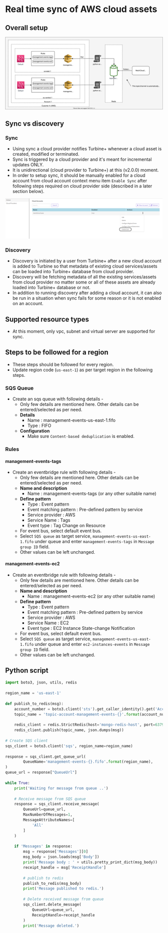 # Real time sync of AWS cloud assets

## Overall setup
![AWS assets real time sync](https://raw.githubusercontent.com/mechcloud/mechcloud-site-content/master/images/mechcloud/turbine/design/real-time-sync-aws.svg)

## Sync vs discovery
### Sync
* Using sync a cloud provider notifies Turbine+ whenever a cloud asset is created, modified or terminated.
* Sync is triggered by a cloud provider and it's meant for incremental updates ONLY.
* It is unidirectional (cloud provider to Turbine+) at this (v2.0.0) moment.
* In order to setup sync, it should be manually enabled for a cloud account from cloud account context menu item `Enable Sync` after following steps required on cloud provider side (described in a later section below).

![Enable Sync](https://raw.githubusercontent.com/mechcloud/mechcloud-site-content/master/images/mechcloud/turbine/screenshots/enable-sync.png)

### Discovery 
* Discovery is initiated by a user from Turbine+ after a new cloud account is added to Turbine so that metadata of existing cloud services/assets can be loaded into Turbine+ database from cloud provider.
* Discovery will be fetching metadata of all the existing services/assets from cloud provider no matter some or all of these assets are already loaded into Turbine+ database or not.
* In addition to running discovery after adding a cloud account, it can also be run in a situation when sync fails for some reason or it is not enabled on an account.

## Supported resource types
* At this moment, only vpc, subnet and virtual server are supported for sync.

## Steps to be followed for a region
* These steps should be followed for every region.
* Update region code (`us-east-1`) as per target region in the following steps.

### SQS Queue
* Create an sqs queue with following details -
  - Only few details are mentioned here. Other details can be entered/selected as per need.
  - **Details**
    - Name : management-events-us-east-1.fifo 
    - Type : FIFO
  - **Configuration**
    - Make sure `Content-based deduplication` is enabled.


### Rules
#### management-events-tags
* Create an eventbridge rule with following details -
  - Only few details are mentioned here. Other details can be entered/selected as per need.
  - **Name and description**
    - Name : management-events-tags (or any other suitable name)
  - **Define pattern**
    - Type : Event pattern
    - Event matching pattern : Pre-defined pattern by service
    - Service provider : AWS
    - Service Name : Tags
    - Event type : Tag Change on Resource
  - For event bus, select default event bus.
  - Select `SQS queue` as target service, `management-events-us-east-1.fifo` under queue and enter `management-events-tags` in `Message group ID` field.
  - Other values can be left unchanged.
#### management-events-ec2
* Create an eventbridge rule with following details -
  - Only few details are mentioned here. Other details can be entered/selected as per need.
  - **Name and description**
    - Name : management-events-ec2 (or any other suitable name)
  - **Define pattern**
    - Type : Event pattern
    - Event matching pattern : Pre-defined pattern by service
    - Service provider : AWS
    - Service Name : EC2
    - Event type : EC2 Instance State-change Notification
  - For event bus, select default event bus.
  - Select `SQS queue` as target service, `management-events-us-east-1.fifo` under queue and enter `ec2-instances-events` in `Message group ID` field.
  - Other values can be left unchanged.

## Python script
```python
import boto3, json, utils, redis

region_name = 'us-east-1'

def publish_to_redis(msg):
    account_number = boto3.client('sts').get_caller_identity().get('Account')
    topic_name = 'topic-account-management-events-{}'.format(account_number)
    
    redis_client = redis.StrictRedis(host='mongo-redis-host', port=6379, decode_responses=True)
    redis_client.publish(topic_name, json.dumps(msg))

# Create SQS client
sqs_client = boto3.client('sqs', region_name=region_name)

response = sqs_client.get_queue_url(
        QueueName='management-events-{}.fifo'.format(region_name),
)
queue_url = response["QueueUrl"]

while True:
    print('Waiting for message from queue ..')
    
    # Receive message from SQS queue
    response = sqs_client.receive_message(
        QueueUrl=queue_url,
        MaxNumberOfMessages=1,
        MessageAttributeNames=[
            'All'
        ]
    )
    
    if 'Messages' in response:
        msg = response['Messages'][0]
        msg_body = json.loads(msg['Body'])
        print('Message body : ' + utils.pretty_print_dict(msg_body))
        receipt_handle = msg['ReceiptHandle']
        
        # publish to redis
        publish_to_redis(msg_body)
        print('Message published to redis.')
        
        # Delete received message from queue
        sqs_client.delete_message(
            QueueUrl=queue_url,
            ReceiptHandle=receipt_handle
        )
        print('Message deleted.')
```